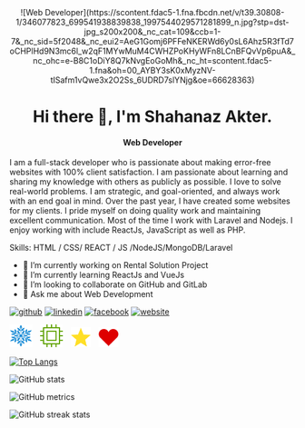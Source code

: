 <div style="text-align:center;"> ![Web Developer](https://scontent.fdac5-1.fna.fbcdn.net/v/t39.30808-1/346077823_699541938839838_1997544029571281899_n.jpg?stp=dst-jpg_s200x200&_nc_cat=109&ccb=1-7&_nc_sid=5f2048&_nc_eui2=AeG1Gomj6PFFeNKERWd6y0sL6Ahz5R3fTd7oCHPlHd9N3mc6l_w2qF1MYwMuM4CWHZPoKHyWFn8LCnBFQvVp6puA&_nc_ohc=e-B8C1oDiY8Q7kNvgEoGoMh&_nc_ht=scontent.fdac5-1.fna&oh=00_AYBY3sK0xMyzNV-tISafm1vQwe3x2O2Ss_6UDRD7slYNjg&oe=66628363)

# Hi there 👋, I'm Shahanaz Akter.
#### Web Developer

</div>


I am a full-stack developer who is passionate about making error-free websites with 100% client satisfaction. I am passionate about learning and sharing my knowledge with others as publicly as possible. I love to solve real-world problems. I am strategic, and goal-oriented, and always work with an end goal in mind. Over the past year, I have created some websites for my clients. I pride myself on doing quality work and maintaining excellent communication. Most of the time I work with Laravel and Nodejs. I enjoy working with include ReactJs, JavaScript as well as PHP.

Skills:  HTML / CSS/ REACT / JS /NodeJS/MongoDB/Laravel

- 🔭 I’m currently working on Rental Solution Project 
- 🌱 I’m currently learning ReactJs and VueJs  
- 👯 I’m looking to collaborate on GitHub and GitLab 
- 💬 Ask me about Web Development 


[<img src='https://cdn.jsdelivr.net/npm/simple-icons@3.0.1/icons/github.svg' alt='github' height='40'>](https://github.com/Shahanaz-Akter)  [<img src='https://cdn.jsdelivr.net/npm/simple-icons@3.0.1/icons/linkedin.svg' alt='linkedin' height='40'>](https://www.linkedin.com/in/https://www.linkedin.com/in/shahanaz-akter-569253248//)  [<img src='https://cdn.jsdelivr.net/npm/simple-icons@3.0.1/icons/facebook.svg' alt='facebook' height='40'>](https://www.facebook.com/https://www.facebook.com/shahanaz.akter.33865?mibextid=ZbWKwL)  [<img src='https://cdn.jsdelivr.net/npm/simple-icons@3.0.1/icons/icloud.svg' alt='website' height='40'>](https://neela.webblysolutions.com/neelabh_m/)  

<a href='https://archiveprogram.github.com/'><img src='https://raw.githubusercontent.com/acervenky/animated-github-badges/master/assets/acbadge.gif' width='40' height='40'></a> <a href='https://docs.github.com/en/developers'><img src='https://raw.githubusercontent.com/acervenky/animated-github-badges/master/assets/devbadge.gif' width='40' height='40'></a> <a href='https://stars.github.com/'><img src='https://raw.githubusercontent.com/acervenky/animated-github-badges/master/assets/starbadge.gif' width='35' height='35'></a> <a href='https://docs.github.com/en/github/supporting-the-open-source-community-with-github-sponsors'><img src='https://raw.githubusercontent.com/acervenky/animated-github-badges/master/assets/sponsorbadge.gif' width='35' height='35'></a> 

[![Top Langs](https://github-readme-stats.vercel.app/api/top-langs/?username=Shahanaz-Akter)](https://github.com/anuraghazra/github-readme-stats)

![GitHub stats](https://github-readme-stats.vercel.app/api?username=Shahanaz-Akter&show_icons=true)  

![GitHub metrics](https://metrics.lecoq.io/Shahanaz-Akter)  

![GitHub streak stats](https://streak-stats.demolab.com/?user=Shahanaz-Akter)  

